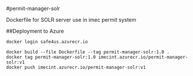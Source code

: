 #permit-manager-solr

Dockerfile for SOLR server use in imec permit system

##Deployment to Azure
```shell script
docker login safe4us.azurecr.io

docker build --file Dockerfile --tag permit-manager-solr:1.0 .
docker tag permit-manager-solr:1.0 imecint.azurecr.io/permit-manager-solr:v1
docker push imecint.azurecr.io/permit-manager-solr:v1
```
